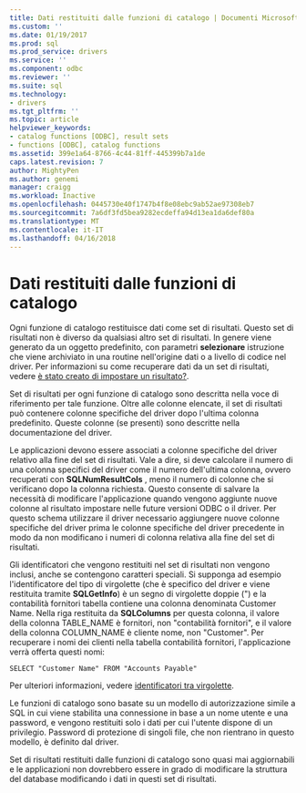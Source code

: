 ```yaml
---
title: Dati restituiti dalle funzioni di catalogo | Documenti Microsoft
ms.custom: ''
ms.date: 01/19/2017
ms.prod: sql
ms.prod_service: drivers
ms.service: ''
ms.component: odbc
ms.reviewer: ''
ms.suite: sql
ms.technology:
- drivers
ms.tgt_pltfrm: ''
ms.topic: article
helpviewer_keywords:
- catalog functions [ODBC], result sets
- functions [ODBC], catalog functions
ms.assetid: 399e1a64-8766-4c44-81ff-445399b7a1de
caps.latest.revision: 7
author: MightyPen
ms.author: genemi
manager: craigg
ms.workload: Inactive
ms.openlocfilehash: 0445730e40f1747b4f8e08ebc9ab52ae97308eb7
ms.sourcegitcommit: 7a6df3fd5bea9282ecdeffa94d13ea1da6def80a
ms.translationtype: MT
ms.contentlocale: it-IT
ms.lasthandoff: 04/16/2018
---
```

# <a name="data-returned-by-catalog-functions"></a>Dati restituiti dalle funzioni di catalogo
Ogni funzione di catalogo restituisce dati come set di risultati. Questo set di risultati non è diverso da qualsiasi altro set di risultati. In genere viene generato da un oggetto predefinito, con parametri **selezionare** istruzione che viene archiviato in una routine nell'origine dati o a livello di codice nel driver. Per informazioni su come recuperare dati da un set di risultati, vedere [è stato creato di impostare un risultato?](../../../odbc/reference/develop-app/was-a-result-set-created.md).  
  
 Set di risultati per ogni funzione di catalogo sono descritta nella voce di riferimento per tale funzione. Oltre alle colonne elencate, il set di risultati può contenere colonne specifiche del driver dopo l'ultima colonna predefinito. Queste colonne (se presenti) sono descritte nella documentazione del driver.  
  
 Le applicazioni devono essere associati a colonne specifiche del driver relativo alla fine del set di risultati. Vale a dire, si deve calcolare il numero di una colonna specifici del driver come il numero dell'ultima colonna, ovvero recuperati con **SQLNumResultCols** , meno il numero di colonne che si verificano dopo la colonna richiesta. Questo consente di salvare la necessità di modificare l'applicazione quando vengono aggiunte nuove colonne al risultato impostare nelle future versioni ODBC o il driver. Per questo schema utilizzare il driver necessario aggiungere nuove colonne specifiche del driver prima le colonne specifiche del driver precedente in modo da non modificano i numeri di colonna relativa alla fine del set di risultati.  
  
 Gli identificatori che vengono restituiti nel set di risultati non vengono inclusi, anche se contengono caratteri speciali. Si supponga ad esempio l'identificatore del tipo di virgolette (che è specifico del driver e viene restituita tramite **SQLGetInfo**) è un segno di virgolette doppie (") e la contabilità fornitori tabella contiene una colonna denominata Customer Name. Nella riga restituita da **SQLColumns** per questa colonna, il valore della colonna TABLE_NAME è fornitori, non "contabilità fornitori", e il valore della colonna COLUMN_NAME è cliente nome, non "Customer". Per recuperare i nomi dei clienti nella tabella contabilità fornitori, l'applicazione verrà offerta questi nomi:  
  
```  
SELECT "Customer Name" FROM "Accounts Payable"  
```  
  
 Per ulteriori informazioni, vedere [identificatori tra virgolette](../../../odbc/reference/develop-app/quoted-identifiers.md).  
  
 Le funzioni di catalogo sono basate su un modello di autorizzazione simile a SQL in cui viene stabilita una connessione in base a un nome utente e una password, e vengono restituiti solo i dati per cui l'utente dispone di un privilegio. Password di protezione di singoli file, che non rientrano in questo modello, è definito dal driver.  
  
 Set di risultati restituiti dalle funzioni di catalogo sono quasi mai aggiornabili e le applicazioni non dovrebbero essere in grado di modificare la struttura del database modificando i dati in questi set di risultati.
